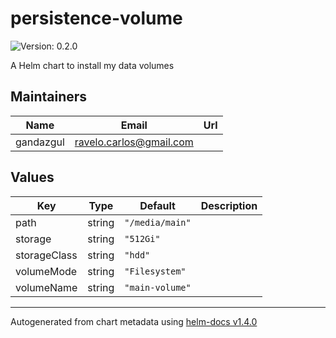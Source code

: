# persistence-volume

![Version: 0.2.0](https://img.shields.io/badge/Version-0.2.0-informational?style=flat-square)

A Helm chart to install my data volumes

## Maintainers

| Name | Email | Url |
| ---- | ------ | --- |
| gandazgul | ravelo.carlos@gmail.com |  |

## Values

| Key | Type | Default | Description |
|-----|------|---------|-------------|
| path | string | `"/media/main"` |  |
| storage | string | `"512Gi"` |  |
| storageClass | string | `"hdd"` |  |
| volumeMode | string | `"Filesystem"` |  |
| volumeName | string | `"main-volume"` |  |

----------------------------------------------
Autogenerated from chart metadata using [helm-docs v1.4.0](https://github.com/norwoodj/helm-docs/releases/v1.4.0)
